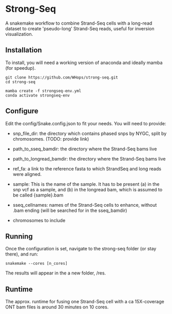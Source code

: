 # Strong-Seq

A snakemake workflow to combine Strand-Seq cells with a long-read dataset to create 'pseudo-long' Strand-Seq reads, useful for inversion visualization. 

## Installation

To install, you will need a working version of anaconda and ideally mamba (for speedup).


```
git clone https://github.com/WHops/strong-seq.git
cd strong-seq

mamba create -f strongseq-env.yml
conda activate strongseq-env
```

## Configure

Edit the config/Snake.config.json to fit your needs. You will need to provide:

- snp_file_dir: the directory which contains phased snps by NYGC, split by chromosomes. (TODO: provide link)
- path_to_sseq_bamdir: the directory where the Strand-Seq bams live
- path_to_longread_bamdir: the directory where the Strand-Seq bams live
- ref_fa: a link to the reference fasta to which StrandSeq and long reads were aligned.

- sample: This is the name of the sample. It has to be present (a) in the snp vcf as a sample, and (b) in the longread bam, which is assumed to be called {sample}.bam

- sseq_cellnames: names of the Strand-Seq cells to enhance, without .bam ending (will be searched for in the sseq_bamdir)

- chromosomes to include

## Running

Once the configuration is set, navigate to the strong-seq folder (or stay there), and run:
```
snakemake --cores [n_cores]
```

The results will appear in the a new folder, /res. 

## Runtime

The approx. runtime for fusing one Strand-Seq cell with a ca 15X-coverage ONT bam files is around 30 minutes on 10 cores. 


